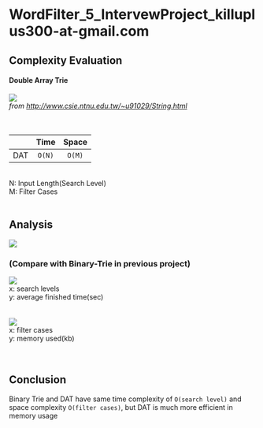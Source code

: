 # WordFilter_5_IntervewProject_killuplus300-at-gmail.com

## Complexity Evaluation ##

#### Double Array Trie ####
![](http://www.csie.ntnu.edu.tw/~u91029/Trie5.png) <br/>
*from http://www.csie.ntnu.edu.tw/~u91029/String.html*
<br/>
<br/>
<br/>

|               |Time             |Space          |
| ------------- |:---------------:|:-------------:|
| DAT           | `O(N)`          |`O(M)`         |

<br/>
N: Input Length(Search Level)<br/>
M: Filter Cases<br/>
<br/>

## Analysis ## 
![](https://i.imgur.com/erzR1Ie.png) <br/>
### (Compare with Binary-Trie in previous project) ###
![](https://i.imgur.com/fEJyoFk.png) <br/>
x: search levels<br/>
y: average finished time(sec)<br/>
<br/>
<br/>
![](https://i.imgur.com/05tHgse.png) <br/>
x: filter cases<br/>
y: memory used(kb)<br/>
<br/>
<br/>

## Conclusion ##
Binary Trie and DAT have same time complexity of `O(search level)` and space complexity `O(filter cases)`, but DAT is much more efficient in memory usage
<br/>
<br/>
<br/>
